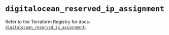 # `digitalocean_reserved_ip_assignment`

Refer to the Terraform Registry for docs: [`digitalocean_reserved_ip_assignment`](https://registry.terraform.io/providers/digitalocean/digitalocean/2.50.0/docs/resources/reserved_ip_assignment).
